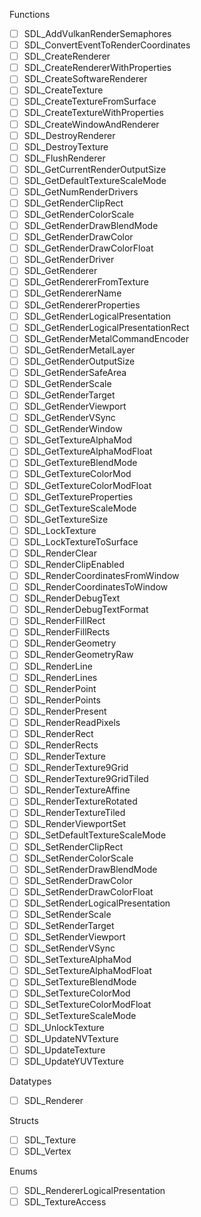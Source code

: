 Functions

- [ ] SDL_AddVulkanRenderSemaphores
- [ ] SDL_ConvertEventToRenderCoordinates
- [ ] SDL_CreateRenderer
- [ ] SDL_CreateRendererWithProperties
- [ ] SDL_CreateSoftwareRenderer
- [ ] SDL_CreateTexture
- [ ] SDL_CreateTextureFromSurface
- [ ] SDL_CreateTextureWithProperties
- [ ] SDL_CreateWindowAndRenderer
- [ ] SDL_DestroyRenderer
- [ ] SDL_DestroyTexture
- [ ] SDL_FlushRenderer
- [ ] SDL_GetCurrentRenderOutputSize
- [ ] SDL_GetDefaultTextureScaleMode
- [ ] SDL_GetNumRenderDrivers
- [ ] SDL_GetRenderClipRect
- [ ] SDL_GetRenderColorScale
- [ ] SDL_GetRenderDrawBlendMode
- [ ] SDL_GetRenderDrawColor
- [ ] SDL_GetRenderDrawColorFloat
- [ ] SDL_GetRenderDriver
- [ ] SDL_GetRenderer
- [ ] SDL_GetRendererFromTexture
- [ ] SDL_GetRendererName
- [ ] SDL_GetRendererProperties
- [ ] SDL_GetRenderLogicalPresentation
- [ ] SDL_GetRenderLogicalPresentationRect
- [ ] SDL_GetRenderMetalCommandEncoder
- [ ] SDL_GetRenderMetalLayer
- [ ] SDL_GetRenderOutputSize
- [ ] SDL_GetRenderSafeArea
- [ ] SDL_GetRenderScale
- [ ] SDL_GetRenderTarget
- [ ] SDL_GetRenderViewport
- [ ] SDL_GetRenderVSync
- [ ] SDL_GetRenderWindow
- [ ] SDL_GetTextureAlphaMod
- [ ] SDL_GetTextureAlphaModFloat
- [ ] SDL_GetTextureBlendMode
- [ ] SDL_GetTextureColorMod
- [ ] SDL_GetTextureColorModFloat
- [ ] SDL_GetTextureProperties
- [ ] SDL_GetTextureScaleMode
- [ ] SDL_GetTextureSize
- [ ] SDL_LockTexture
- [ ] SDL_LockTextureToSurface
- [ ] SDL_RenderClear
- [ ] SDL_RenderClipEnabled
- [ ] SDL_RenderCoordinatesFromWindow
- [ ] SDL_RenderCoordinatesToWindow
- [ ] SDL_RenderDebugText
- [ ] SDL_RenderDebugTextFormat
- [ ] SDL_RenderFillRect
- [ ] SDL_RenderFillRects
- [ ] SDL_RenderGeometry
- [ ] SDL_RenderGeometryRaw
- [ ] SDL_RenderLine
- [ ] SDL_RenderLines
- [ ] SDL_RenderPoint
- [ ] SDL_RenderPoints
- [ ] SDL_RenderPresent
- [ ] SDL_RenderReadPixels
- [ ] SDL_RenderRect
- [ ] SDL_RenderRects
- [ ] SDL_RenderTexture
- [ ] SDL_RenderTexture9Grid
- [ ] SDL_RenderTexture9GridTiled
- [ ] SDL_RenderTextureAffine
- [ ] SDL_RenderTextureRotated
- [ ] SDL_RenderTextureTiled
- [ ] SDL_RenderViewportSet
- [ ] SDL_SetDefaultTextureScaleMode
- [ ] SDL_SetRenderClipRect
- [ ] SDL_SetRenderColorScale
- [ ] SDL_SetRenderDrawBlendMode
- [ ] SDL_SetRenderDrawColor
- [ ] SDL_SetRenderDrawColorFloat
- [ ] SDL_SetRenderLogicalPresentation
- [ ] SDL_SetRenderScale
- [ ] SDL_SetRenderTarget
- [ ] SDL_SetRenderViewport
- [ ] SDL_SetRenderVSync
- [ ] SDL_SetTextureAlphaMod
- [ ] SDL_SetTextureAlphaModFloat
- [ ] SDL_SetTextureBlendMode
- [ ] SDL_SetTextureColorMod
- [ ] SDL_SetTextureColorModFloat
- [ ] SDL_SetTextureScaleMode
- [ ] SDL_UnlockTexture
- [ ] SDL_UpdateNVTexture
- [ ] SDL_UpdateTexture
- [ ] SDL_UpdateYUVTexture

Datatypes

- [ ] SDL_Renderer

Structs

- [ ] SDL_Texture
- [ ] SDL_Vertex

Enums

- [ ] SDL_RendererLogicalPresentation
- [ ] SDL_TextureAccess

